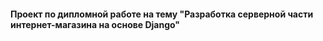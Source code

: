 #### Проект по дипломной работе на тему "Разработка серверной части интернет-магазина на основе Django"
